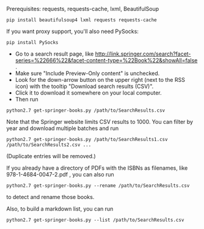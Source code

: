 Prerequisites: requests, requests-cache, lxml, BeautifulSoup

```
pip install beautifulsoup4 lxml requests requests-cache
```

If you want proxy support, you'll also need PySocks:

```
pip install PySocks
```

- Go to a search result page, like
http://link.springer.com/search?facet-series=%22666%22&facet-content-type=%22Book%22&showAll=false
.
- Make sure "Include Preview-Only content" is unchecked.
- Look for the down-arrow button on the upper right (next to the RSS
  icon) with the tooltip "Download search results (CSV)".
- Click it to download it somewhere on your local computer.
- Then run

```
python2.7 get-springer-books.py /path/to/SearchResults.csv
```

Note that the Springer website limits CSV results to 1000. You can
filter by year and download multiple batches and run

```
python2.7 get-springer-books.py /path/to/SearchResults1.csv /path/to/SearchResults2.csv ...
```

(Duplicate entries will be removed.)

If you already have a directory of PDFs with the ISBNs as filenames,
like 978-1-4684-0047-2.pdf , you can also run

```
python2.7 get-springer-books.py --rename /path/to/SearchResults.csv
```

to detect and rename those books.

Also, to build a markdown list, you can run

```
python2.7 get-springer-books.py --list /path/to/SearchResults.csv
```
